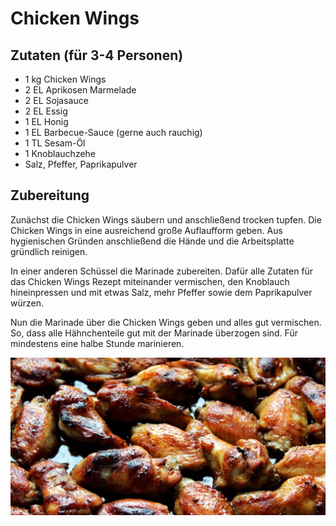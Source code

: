 # Chicken Wings

## Zutaten (für 3-4 Personen)

- 1 kg Chicken Wings
- 2 EL Aprikosen Marmelade
- 2 EL Sojasauce
- 2 EL Essig
- 1 EL Honig
- 1 EL Barbecue-Sauce (gerne auch rauchig)
- 1 TL Sesam-Öl
- 1 Knoblauchzehe
- Salz, Pfeffer, Paprikapulver

## Zubereitung

Zunächst die Chicken Wings säubern und anschließend trocken tupfen. Die Chicken Wings in eine ausreichend große Auflaufform geben. Aus hygienischen Gründen anschließend die Hände und die Arbeitsplatte gründlich reinigen.

In einer anderen Schüssel die Marinade zubereiten. Dafür alle Zutaten für das Chicken Wings Rezept miteinander vermischen, den Knoblauch hineinpressen und mit etwas Salz, mehr Pfeffer sowie dem Paprikapulver würzen.

Nun die Marinade über die Chicken Wings geben und alles gut vermischen. So, dass alle Hähnchenteile gut mit der Marinade überzogen sind. Für mindestens eine halbe Stunde marinieren.

![Chicken Wings](./chicken-wings.jpg)
